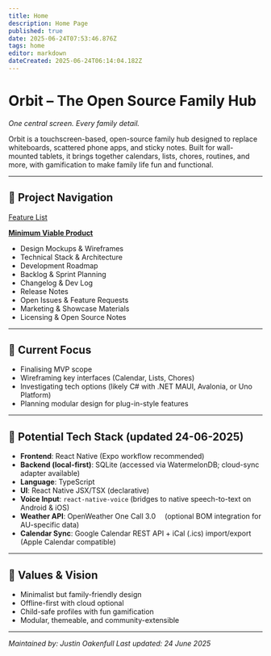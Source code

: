 ```yaml
---
title: Home
description: Home Page
published: true
date: 2025-06-24T07:53:46.876Z
tags: home
editor: markdown
dateCreated: 2025-06-24T06:14:04.182Z
---
```


# Orbit – The Open Source Family Hub

*One central screen. Every family detail.*

Orbit is a touchscreen-based, open-source family hub designed to replace whiteboards, scattered phone apps, and sticky notes. Built for wall-mounted tablets, it brings together calendars, lists, chores, routines, and more, with gamification to make family life fun and functional.

---

## 🧭 Project Navigation

 

[Feature List](Orbit%20%E2%80%93%20The%20Open%20Source%20Family%20Hub%201f9b2bc5400e80c0b6e2f6be0cdf3c08/Feature%20List%201fbb2bc5400e801093a1ebd2cb8e00f2.md)

[**Minimum Viable Product**](Orbit%20%E2%80%93%20The%20Open%20Source%20Family%20Hub%201f9b2bc5400e80c0b6e2f6be0cdf3c08/Minimum%20Viable%20Product%201feb2bc5400e80d5ad31fe627319aff6.md)

- Design Mockups & Wireframes
- Technical Stack & Architecture
- Development Roadmap
- Backlog & Sprint Planning
- Changelog & Dev Log
- Release Notes
- Open Issues & Feature Requests
- Marketing & Showcase Materials
- Licensing & Open Source Notes

---

## 🚀 Current Focus

- Finalising MVP scope
- Wireframing key interfaces (Calendar, Lists, Chores)
- Investigating tech options (likely C# with .NET MAUI, Avalonia, or Uno Platform)
- Planning modular design for plug-in-style features

---

## 🧪 Potential Tech Stack (updated 24-06-2025)

- **Frontend**: React Native (Expo workflow recommended)
- **Backend (local-first)**: SQLite (accessed via WatermelonDB; cloud-sync adapter available)
- **Language**: TypeScript
- **UI**: React Native JSX/TSX (declarative)
- **Voice Input**: `react-native-voice` (bridges to native speech-to-text on Android & iOS)
- **Weather API**: OpenWeather One Call 3.0  (optional BOM integration for AU-specific data)
- **Calendar Sync**: Google Calendar REST API + iCal (.ics) import/export (Apple Calendar compatible)

---

## 🧠 Values & Vision

- Minimalist but family-friendly design
- Offline-first with cloud optional
- Child-safe profiles with fun gamification
- Modular, themeable, and community-extensible

---

*Maintained by: Justin Oakenfull
Last updated: 24 June 2025*